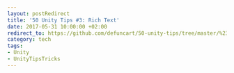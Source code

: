 ```yaml
---
layout: postRedirect
title: '50 Unity Tips #3: Rich Text'
date: 2017-05-31 10:00:00 +02:00
redirect_to: https://github.com/defuncart/50-unity-tips/tree/master/%2303-RichText
category: tech
tags:
- Unity
- UnityTipsTricks
---
```

